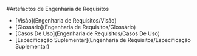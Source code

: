 #Artefactos de Engenharia de Requisitos

- [Visão](Engenharia de Requisitos/Visão)
- [Glossário](Engenharia de Requisitos/Glossário)
- [Casos De Uso](Engenharia de Requisitos/Casos De Uso)
- [Especificação Suplementar](Engenharia de Requisitos/Especificação Suplementar)
